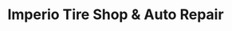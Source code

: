 ---
title: "Imperio Tire Shop & Auto Repair"
url: /phoenix/imperio-tire-shop-und-auto-repair/
shop: Reifen
---